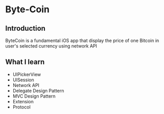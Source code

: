 # Byte-Coin

## Introduction
ByteCoin is a fundamental iOS app that display the price of one Bitcoin in user's selected currency using network API

## What I learn

* UIPickerView
* UISession
* Network API
* Delegate Design Pattern
* MVC Design Pattern
* Extension
* Protocol

